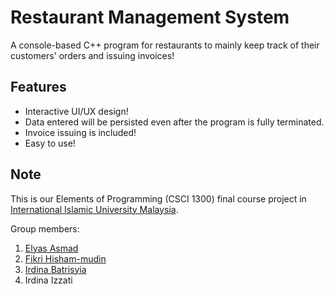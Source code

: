 # Restaurant Management System

A console-based C++ program for restaurants to mainly keep track of their customers' orders and issuing invoices!

## Features

- Interactive UI/UX design!
- Data entered will be persisted even after the program is fully terminated.
- Invoice issuing is included!
- Easy to use!

## Note

This is our Elements of Programming (CSCI 1300) final course project in [International Islamic University Malaysia](https://iium.edu.my).

Group members:
1. [Elyas Asmad](https://github.com/ElyasAsmad)
2. [Fikri Hisham-mudin](https://github.com/fiekzz)
3. [Irdina Batrisyia](https://github.com/ird1natris)
4. Irdina Izzati
